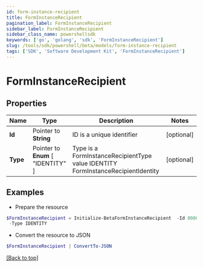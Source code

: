 ```yaml
---
id: form-instance-recipient
title: FormInstanceRecipient
pagination_label: FormInstanceRecipient
sidebar_label: FormInstanceRecipient
sidebar_class_name: powershellsdk
keywords: ['go', 'golang', 'sdk', 'FormInstanceRecipient'] 
slug: /tools/sdk/powershell/beta/models/form-instance-recipient
tags: ['SDK', 'Software Development Kit', 'FormInstanceRecipient']
---
```



# FormInstanceRecipient

## Properties

Name | Type | Description | Notes
------------ | ------------- | ------------- | -------------
**Id** |  Pointer to **String** | ID is a unique identifier | [optional] 
**Type** |  Pointer to  **Enum** [  "IDENTITY" ] | Type is a FormInstanceRecipientType value IDENTITY FormInstanceRecipientIdentity | [optional] 

## Examples

- Prepare the resource
```powershell
$FormInstanceRecipient = Initialize-BetaFormInstanceRecipient  -Id 00000000-0000-0000-0000-000000000000 `
 -Type IDENTITY
```

- Convert the resource to JSON
```powershell
$FormInstanceRecipient | ConvertTo-JSON
```


[[Back to top]](#) 


